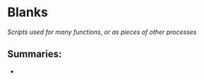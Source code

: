 # Blanks  
_Scripts used for many functions, or as pieces of other processes_  

## Summaries:  
  - 
